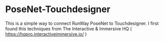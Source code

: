 # PoseNet-Touchdesigner
This is a simple way to connect RunWay PoseNet to Touchdesigner. I first found this techniques from The Interactive &amp; Immersive HQ ( https://hqpro.interactiveimmersive.io/ )
